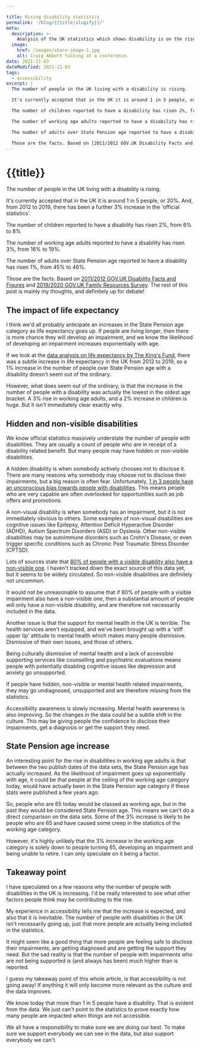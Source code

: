 ```yaml
---

title: Rising disability statistics
permalink: '/blog/{{title|slugify}}/'
meta:
  description: >-
    Analysis of the UK statistics which shows disability is on the rise.
  image:
    href: /images/share-image-1.jpg
    alt: Craig Abbott talking at a conference.
date: 2021-11-03
dateModified: 2021-11-03
tags:
  - accessibility
excerpt: |
  The number of people in the UK living with a disability is rising.

  It's currently accepted that in the UK it is around 1 in 5 people, or 20%. And, from 2012 to 2019, there has been a further 3% increase in the 'official statistics'.

  The number of children reported to have a disability has risen 2%, from 6% to 8%

  The number of working age adults reported to have a disability has risen 3%, from 16% to 19%.

  The number of adults over State Pension age reported to have a disability has risen 1%, from 45% to 46%.

  Those are the facts. Based on [2011/2012 GOV.UK Disability Facts and Figures](https://www.gov.uk/government/publications/disability-facts-and-figures/disability-facts-and-figures) and [2019/2020 GOV.UK Family Resources Survey](https://www.gov.uk/government/statistics/family-resources-survey-financial-year-2019-to-2020/family-resources-survey-financial-year-2019-to-2020#disability-1). The rest of this post is mainly my thoughts, and definitely up for debate!
---
```


# {{title}}

The number of people in the UK living with a disability is rising.

It's currently accepted that in the UK it is around 1 in 5 people, or 20%. And, from 2012 to 2019, there has been a further 3% increase in the 'official statistics'.

The number of children reported to have a disability has risen 2%, from 6% to 8%

The number of working age adults reported to have a disability has risen 3%, from 16% to 19%.

The number of adults over State Pension age reported to have a disability has risen 1%, from 45% to 46%.

Those are the facts. Based on [2011/2012 GOV.UK Disability Facts and Figures](https://www.gov.uk/government/publications/disability-facts-and-figures/disability-facts-and-figures) and [2019/2020 GOV.UK Family Resources Survey](https://www.gov.uk/government/statistics/family-resources-survey-financial-year-2019-to-2020/family-resources-survey-financial-year-2019-to-2020#disability-1). The rest of this post is mainly my thoughts, and definitely up for debate!

## The impact of life expectancy

I think we'd all probably anticipate an increases in the State Pension age category as life expectancy goes up. If people are living longer, then there is more chance they will develop an impairment, and we know the likelihood of developing an impairment increases exponentially with age.

If we look at the [data analysis on life expectancy by The King's Fund](https://www.kingsfund.org.uk/publications/whats-happening-life-expectancy-england), there was a subtle increase in life expectancy in the UK from 2012 to 2019, so a 1% increase in the number of people over State Pension age with a disability doesn't seem out of the ordinary.

However, what does seem out of the ordinary, is that the increase in the number of people with a disability was actually the lowest in the oldest age bracket. A 3% rise in working age adults, and a 2% increase in children is huge. But it isn't immediately clear exactly why.

## Hidden and non-visible disabilities

We know official statistics massively understate the number of people with disabilities. They are usually a count of people who are in receipt of a disability related benefit. But many people may have hidden or non-visible disabilities.

A hidden disability is when somebody actively chooses not to disclose it. There are many reasons why somebody may choose not to disclose their impairments, but a big reason is often fear. Unfortunately, [1 in 3 people have an unconscious bias towards people with disabilities](https://abilitymagazine.com/unconscious-bias-pwds-workplace/). This means people who are very capable are often overlooked for opportunities such as job offers and promotions. 

A non-visual disability is when somebody has an impairment, but it is not immediately obvious to others. Some examples of non-visual disabilities are cognitive issues like Epilepsy, Attention Deficit Hyperactive Disorder (ADHD), Autism Spectrum Disorders (ASD) or Dyslexia. Other non-visible disabilities may be autoimmune disorders such as Crohn's Disease, or even trigger specific conditions such as Chronic Post Traumatic Stress Disorder (CPTSD).

Lots of sources state that [80% of people with a visible disability also have a non-visible one](https://diversityq.com/dont-forget-hidden-disabilities-in-your-inclusion-drive-1514685/). I haven't tracked down the exact source of this data yet, but it seems to be widely circulated. So non-visible disabilities are definitely not uncommon.

It would not be unreasonable to assume that if 80% of people with a visible impairment also have a non-visible one, then a substantial amount of people will only have a non-visible disability, and are therefore not necessarily included in the data.

Another issue is that the support for mental health in the UK is terrible. The health services aren't equipped, and we've been brought up with a 'stiff upper lip' attitude to mental health which makes many people dismissive. Dismissive of their own issues, and those of others.

Being culturally dismissive of mental health and a lack of accessible supporting services like counselling and psychiatric evaluations means people with potentially disabling cognitive issues like depression and anxiety go unsupported.

If people have hidden, non-visible or mental health related impairments, they may go undiagnosed, unsupported and are therefore missing from the statistics.

Accessibility awareness is slowly increasing. Mental health awareness is also improving. So the changes in the data could be a subtle shift in the culture. This may be giving people the confidence to disclose their impairments, get a diagnosis or get the support they need.

## State Pension age increase

An interesting point for the rise in disabilities in working age adults is that between the two publish dates of the data sets, the State Pension age has actually increased. As the likelihood of impairment goes up exponentially with age, it could be that people at the ceiling of the working age category today, would have actually been in the State Pension age category if these stats were published a few years ago.

So, people who are 65 today would be classed as working age, but in the past they would be considered State Pension age. This means we can't do a direct comparison on the data sets. Some of the 3% increase is likely to be people who are 65 and have caused some creep in the statistics of the working age category.

However, it's highly unlikely that the 3% increase in the working age category is solely down to people turning 65, developing an impairment and being unable to retire. I can only speculate on it being a factor.

## Takeaway point

I have speculated on a few reasons why the number of people with disabilities in the UK is increasing. I'd be really interested to see what other factors people think may be contributing to the rise.

My experience in accessibility tells me that the increase is expected, and also that it is inevitable. The number of people with disabilities in the UK isn't necessarily going up, just that more people are actually being included in the statistics. 

It might seem like a good thing that more people are feeling safe to disclose their impairments, are getting diagnosed and are getting the support they need. But the sad reality is that the number of people with impairments who are not being supported is (and always has been) much higher than is reported.

I guess my takeaway point of this whole article, is that accessibility is not going away! If anything it will only become more relevant as the culture and the data improves. 

We know today that more than 1 in 5 people have a disability. That is evident from the data. We just can't point to the statistics to prove exactly how many people are impacted when things are not accessible. 

We all have a responsibility to make sure we are doing our best. To make sure we support everybody we can see in the data, but also support everybody we can't.
